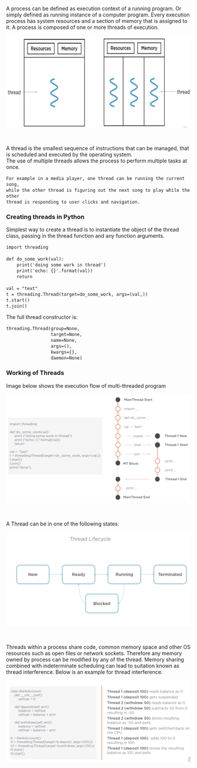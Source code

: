 A process can be defined as execution context of a running program. Or simply defined as running instance of a computer program.
Every execution process has system resources and a section of memory that is assigned to it. A process is composed of 
one or more threads of execution.<br />

<p align="center">
        <img src="./tmp/process_vs_thread.png" height="250"/>
</p> <br />

A thread is the smallest sequence of instructions that can be managed, that is scheduled 
and executed by the operating system.<br />
The use of multiple threads allows the process to perform multiple tasks at once.<br />
```
For example in a media player, one thread can be running the current song, 
while the other thread is figuring out the next song to play while the other
thread is responding to user clicks and navigation. 
```

### Creating threads in Python
Simplest way to create a thread is to instantiate the object of the thread class, passing in
the thread function and any function arguments.
```
import threading

def do_some_work(val):
    print('doing some work in thread')
    print('echo: {}'.format(val))
    return

val = "text"
t = threading.Thread(target=do_some_work, args=(val,))
t.start()
t.join()
```

The full thread constructor is:
```
threading.Thread(group=None,
                 target=None,
                 name=None,
                 args=(),
                 kwargs={},
                 daemon=None)
```

### Working of Threads
Image below shows the execution flow of multi-threaded program
<p align="center">
        <img src="./tmp/thread_working.png"/>
</p> <br />

A Thread can be in one of the following states:
<p align="center">
        <img src="./tmp/thread_lifecycle.png" />
</p> <br />

Threads within a process share code, common memory space and other OS resources such as open files
or network sockets. Therefore any memory owned by process can be modified by any of the thread.
Memory sharing combined with indeterminate scheduling can lead to suitation known as thread interference.
Below is an example for thread interference.
<p align="center">
        <img src="./tmp/thread_interference.png"/>
</p> <br />
